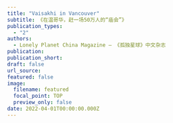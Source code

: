 ```yaml
---
title: "Vaisakhi in Vancouver"
subtitle: 《在温哥华，赶一场50万人的“庙会”》
publication_types:
  - "2"
authors:
  - Lonely Planet China Magazine — 《孤独星球》中文杂志
publication: 
publication_short: 
draft: false
url_source: 
featured: false
image:
  filename: featured
  focal_point: TOP
  preview_only: false
date: 2022-04-01T00:00:00.000Z
---
```



